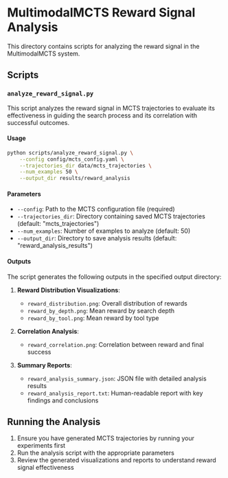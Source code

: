 # MultimodalMCTS Reward Signal Analysis

This directory contains scripts for analyzing the reward signal in the MultimodalMCTS system.

## Scripts

### `analyze_reward_signal.py`

This script analyzes the reward signal in MCTS trajectories to evaluate its effectiveness in guiding the search process and its correlation with successful outcomes.

#### Usage

```bash
python scripts/analyze_reward_signal.py \
    --config config/mcts_config.yaml \
    --trajectories_dir data/mcts_trajectories \
    --num_examples 50 \
    --output_dir results/reward_analysis
```

#### Parameters

- `--config`: Path to the MCTS configuration file (required)
- `--trajectories_dir`: Directory containing saved MCTS trajectories (default: "mcts_trajectories")
- `--num_examples`: Number of examples to analyze (default: 50)
- `--output_dir`: Directory to save analysis results (default: "reward_analysis_results")

#### Outputs

The script generates the following outputs in the specified output directory:

1. **Reward Distribution Visualizations**:
   - `reward_distribution.png`: Overall distribution of rewards
   - `reward_by_depth.png`: Mean reward by search depth
   - `reward_by_tool.png`: Mean reward by tool type

2. **Correlation Analysis**:
   - `reward_correlation.png`: Correlation between reward and final success

3. **Summary Reports**:
   - `reward_analysis_summary.json`: JSON file with detailed analysis results
   - `reward_analysis_report.txt`: Human-readable report with key findings and conclusions

## Running the Analysis

1. Ensure you have generated MCTS trajectories by running your experiments first
2. Run the analysis script with the appropriate parameters
3. Review the generated visualizations and reports to understand reward signal effectiveness 